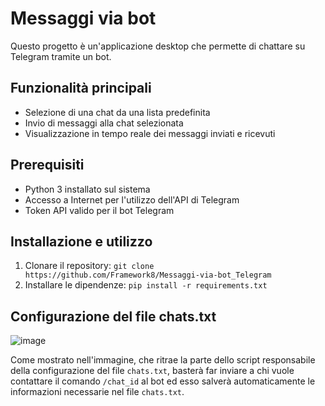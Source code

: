 # Messaggi via bot

Questo progetto è un'applicazione desktop che permette di chattare su Telegram tramite un bot.

## Funzionalità principali
- Selezione di una chat da una lista predefinita
- Invio di messaggi alla chat selezionata
- Visualizzazione in tempo reale dei messaggi inviati e ricevuti

## Prerequisiti
- Python 3 installato sul sistema
- Accesso a Internet per l'utilizzo dell'API di Telegram
- Token API valido per il bot Telegram

## Installazione e utilizzo
1. Clonare il repository: `git clone https://github.com/Framework8/Messaggi-via-bot_Telegram`
2. Installare le dipendenze: `pip install -r requirements.txt`

## Configurazione del file chats.txt

![image](https://github.com/Framework8/Messaggi-via-bot_Telegram/assets/109827575/0b240d4b-9db1-442a-83bd-2ae7d1d4e76a)

Come mostrato nell'immagine, che ritrae la parte dello script responsabile della configurazione del file `chats.txt`, basterà far inviare a chi vuole contattare il comando `/chat_id` al bot ed esso salverà automaticamente le informazioni necessarie nel file `chats.txt`.
